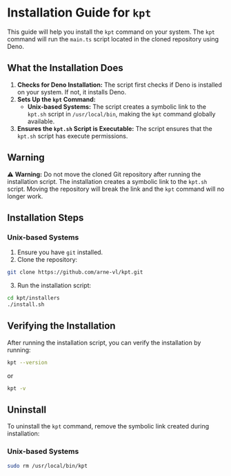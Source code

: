 # Installation Guide for `kpt`

This guide will help you install the `kpt` command on your system. The `kpt` command will run the `main.ts` script located in the cloned repository using Deno.

## What the Installation Does

1. **Checks for Deno Installation:** The script first checks if Deno is installed on your system. If not, it installs Deno.
2. **Sets Up the `kpt` Command:**
   - **Unix-based Systems:** The script creates a symbolic link to the `kpt.sh` script in `/usr/local/bin`, making the `kpt` command globally available.
3. **Ensures the `kpt.sh` Script is Executable:** The script ensures that the `kpt.sh` script has execute permissions.

## Warning

⚠️ **Warning:** Do not move the cloned Git repository after running the installation script. The installation creates a symbolic link to the `kpt.sh` script. Moving the repository will break the link and the `kpt` command will no longer work.

## Installation Steps

### Unix-based Systems

1. Ensure you have `git` installed.
2. Clone the repository:
```sh
git clone https://github.com/arne-vl/kpt.git
```
3. Run the installation script:
```sh
cd kpt/installers
./install.sh
```

## Verifying the Installation
After running the installation script, you can verify the installation by running:
```sh
kpt --version
```
or
```sh
kpt -v
```

## Uninstall

To uninstall the `kpt` command, remove the symbolic link created during installation:

### Unix-based Systems
```sh
sudo rm /usr/local/bin/kpt
```